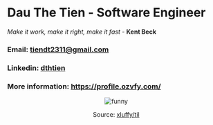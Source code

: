 # Dau The Tien - Software Engineer

*Make it work, make it right, make it fast* - **Kent Beck**

### Email: tiendt2311@gmail.com
### Linkedin: [dthtien](https://www.linkedin.com/in/dthtien/)
### More information: https://profile.ozvfy.com/
<p align="center">
  <img src="https://user-images.githubusercontent.com/20236616/111248241-1b5a6200-863c-11eb-940c-b8dec17c6573.png" alt="funny"/>
</p>

<p align="center">
  Source: <a href="https://github.com/xluffy/til">xluffy/til</a>
</p>
